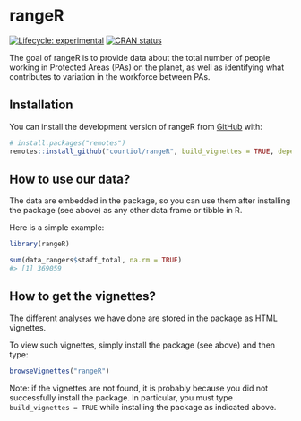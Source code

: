 
<!-- README.md is generated from README.Rmd. Please edit that file -->

# rangeR

<!-- badges: start -->

[![Lifecycle:
experimental](https://img.shields.io/badge/lifecycle-experimental-orange.svg)](https://lifecycle.r-lib.org/articles/stages.html#experimental)
[![CRAN
status](https://www.r-pkg.org/badges/version/rangeR)](https://CRAN.R-project.org/package=rangeR)
<!-- badges: end -->

The goal of rangeR is to provide data about the total number of people
working in Protected Areas (PAs) on the planet, as well as identifying
what contributes to variation in the workforce between PAs.

## Installation

You can install the development version of rangeR from
[GitHub](https://github.com/) with:

``` r
# install.packages("remotes")
remotes::install_github("courtiol/rangeR", build_vignettes = TRUE, dependencies = TRUE)
```

## How to use our data?

The data are embedded in the package, so you can use them after
installing the package (see above) as any other data frame or tibble in
R.

Here is a simple example:

``` r
library(rangeR)

sum(data_rangers$staff_total, na.rm = TRUE)
#> [1] 369059
```

## How to get the vignettes?

The different analyses we have done are stored in the package as HTML
vignettes.

To view such vignettes, simply install the package (see above) and then
type:

``` r
browseVignettes("rangeR")
```

Note: if the vignettes are not found, it is probably because you did not
successfully install the package. In particular, you must type
`build_vignettes = TRUE` while installing the package as indicated
above.
